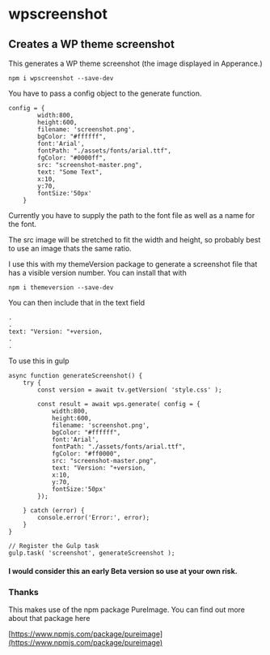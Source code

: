 # wpscreenshot
## Creates a WP theme screenshot

This generates a WP theme screenshot (the image displayed in Apperance.)

    npm i wpscreenshot --save-dev

You have to pass a config object to the generate function.

    config = {
            width:800,
            height:600,
            filename: 'screenshot.png',
            bgColor: "#ffffff",
            font:'Arial',
            fontPath: "./assets/fonts/arial.ttf",
            fgColor: "#0000ff",
            src: "screenshot-master.png",
            text: "Some Text",
            x:10,
            y:70,
            fontSize:'50px'
        }

Currently you have to supply the path to the font file as well as a name for the font.

The src image will be stretched to fit the width and height, so probably best to use an image thats the same ratio.

I use this with my themeVersion package to generate a screenshot file that has a visible version number.  You can install that with

    npm i themeversion --save-dev

You can then include that in the text field

    .
    .
    text: "Version: "+version,
    .
    .

To use this in gulp

    async function generateScreenshot() {
        try {
            const version = await tv.getVersion( 'style.css' );

            const result = await wps.generate( config = {
                width:800,
                height:600,
                filename: 'screenshot.png',
                bgColor: "#ffffff",
                font:'Arial',
                fontPath: "./assets/fonts/arial.ttf",
                fgColor: "#ff0000",
                src: "screenshot-master.png",
                text: "Version: "+version,
                x:10,
                y:70,
                fontSize:'50px'
            });

        } catch (error) {
            console.error('Error:', error);
        }
    }

    // Register the Gulp task
    gulp.task( 'screenshot', generateScreenshot );


#### I would consider this an early Beta version so use at your own risk.

### Thanks

This makes use of the npm package PureImage.  You can find out more about that package here

[https://www.npmjs.com/package/pureimage](https://www.npmjs.com/package/pureimage)

